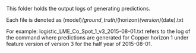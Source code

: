 This folder holds the output logs of generating predictions.

Each file is denoted as (model)_(ground_truth)_(horizon)_(version)_(date).txt

For example:
logistic_LME_Co_Spot_1_v3_2015-08-01.txt refers to the log of the command 
where predictions are generated for Copper horizon 1 under feature version of
version 3 for the half year of 2015-08-01.
